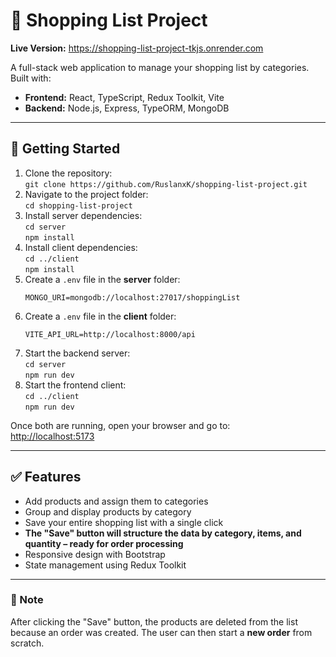 <h1>🛒 Shopping List Project</h1>

<p><strong>Live Version:</strong> 
  <a href="https://shopping-list-project-tkjs.onrender.com/" target="_blank">
    https://shopping-list-project-tkjs.onrender.com
  </a>
</p>

<p>A full-stack web application to manage your shopping list by categories. Built with:</p>
<ul>
  <li><strong>Frontend:</strong> React, TypeScript, Redux Toolkit, Vite</li>
  <li><strong>Backend:</strong> Node.js, Express, TypeORM, MongoDB</li>
</ul>

<hr />

<h2>🚀 Getting Started</h2>

<ol>
  <li>Clone the repository:<br />
    <code>git clone https://github.com/RuslanxK/shopping-list-project.git</code>
  </li>

  <li>Navigate to the project folder:<br />
    <code>cd shopping-list-project</code>
  </li>

  <li>Install server dependencies:<br />
    <code>cd server</code><br />
    <code>npm install</code>
  </li>

  <li>Install client dependencies:<br />
    <code>cd ../client</code><br />
    <code>npm install</code>
  </li>

  <li>Create a <code>.env</code> file in the <strong>server</strong> folder:<br />
    <pre><code>MONGO_URI=mongodb://localhost:27017/shoppingList</code></pre>
  </li>

  <li>Create a <code>.env</code> file in the <strong>client</strong> folder:<br />
    <pre><code>VITE_API_URL=http://localhost:8000/api</code></pre>
  </li>

  <li>Start the backend server:<br />
    <code>cd server</code><br />
    <code>npm run dev</code>
  </li>

  <li>Start the frontend client:<br />
    <code>cd ../client</code><br />
    <code>npm run dev</code>
  </li>
</ol>

<p>Once both are running, open your browser and go to:<br />
  <a href="http://localhost:5173" target="_blank">http://localhost:5173</a>
</p>

<hr />

<h2>✅ Features</h2>
<ul>
  <li>Add products and assign them to categories</li>
  <li>Group and display products by category</li>
  <li>Save your entire shopping list with a single click</li>
  <li><strong>The "Save" button will structure the data by category, items, and quantity – ready for order processing</strong></li>
  <li>Responsive design with Bootstrap</li>
  <li>State management using Redux Toolkit</li>
</ul>

<hr />

<h3>📝 Note</h3>
<p>
  After clicking the "Save" button, the products are deleted from the list because an order was created. The user can then start a <strong>new order</strong> from scratch.
</p>
